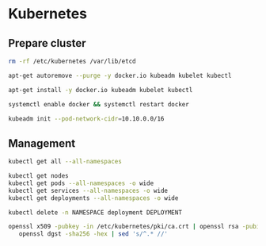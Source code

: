 # Kubernetes

## Prepare cluster
```bash
rm -rf /etc/kubernetes /var/lib/etcd

apt-get autoremove --purge -y docker.io kubeadm kubelet kubectl

apt-get install -y docker.io kubeadm kubelet kubectl

systemctl enable docker && systemctl restart docker
```

```bash
kubeadm init --pod-network-cidr=10.10.0.0/16
```

## Management
```bash
kubectl get all --all-namespaces
```

```bash
kubectl get nodes
kubectl get pods --all-namespaces -o wide
kubectl get services --all-namespaces -o wide
kubectl get deployments --all-namespaces -o wide
```

```bash
kubectl delete -n NAMESPACE deployment DEPLOYMENT
```

```bash
openssl x509 -pubkey -in /etc/kubernetes/pki/ca.crt | openssl rsa -pubin -outform der 2>/dev/null | \
   openssl dgst -sha256 -hex | sed 's/^.* //'
```

